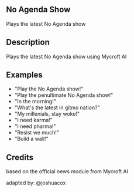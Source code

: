 ## No Agenda Show
Plays the latest No Agenda show

## Description
Plays the latest No Agenda show using Mycroft AI

## Examples
* "Play the No Agenda show!"
* "Play the penultimate No Agenda show!"
* "In the morning!"
* "What's the latest in gitmo nation?"
* "My millenials, stay woke!"
* "I need karma!"
* "I need pharma!"
* "Resist we much!"
* "Build a wall!"

## Credits
based on the official news module from Mycroft AI

adapted by:
@joshuacox
